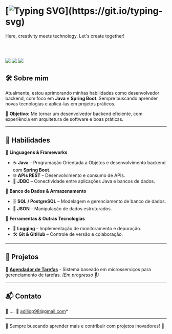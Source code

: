 # [![Typing SVG](https://readme-typing-svg.herokuapp.com?font=Fira+Code&size=24&pause=1000&color=45&width=600&lines=Hello!+My+name+is+Adílio,+I'm+Back-end!.;Sejam+bem+vindos%2C+esse+é+meu+GitHub.)](https://git.io/typing-svg)


Here, creativity meets technology. Let's create together!

<div style="display: inline_block"><br>
</div>
  
  ##
 
<div> 
  <a href="https://www.instagram.com/adilio.dossantos.73/?igsh=emZobzVlbXVnbmFm#" target="_blank"><img src="https://img.shields.io/badge/-Instagram-%23E4405F?style=for-the-badge&logo=instagram&logoColor=white" target="_blank"></a>
  <a href = "mailto:contatorafaballerini@gmail.com"><img src="https://img.shields.io/badge/-Gmail-%23333?style=for-the-badge&logo=gmail&logoColor=white" target="_blank"></a>
   <a href="https://www.linkedin.com/in/adilio-santos-9048b8220/" target="_blank"><img src="https://img.shields.io/badge/-LinkedIn-%230077B5?style=for-the-badge&logo=linkedin&logoColor=white" target="_blank"></a> 

## 🛠️ Sobre mim  
Atualmente, estou aprimorando minhas habilidades como desenvolvedor backend, com foco em **Java** e **Spring Boot**. Sempre buscando aprender novas tecnologias e aplicá-las em projetos práticos.

📌 **Objetivo:** Me tornar um desenvolvedor backend eficiente, com experiência em arquitetura de software e boas práticas.

---

## 🚀 Habilidades  
📌 **Linguagens & Frameworks**  
- ☕ **Java** – Programação Orientada a Objetos e desenvolvimento backend com **Spring Boot**.  
- 🌐 **APIs REST** – Desenvolvimento e consumo de APIs.  
- 🔌 **JDBC** – Conectividade entre aplicações Java e bancos de dados.  

📌 **Banco de Dados & Armazenamento**  
- 🗄️ **SQL / PostgreSQL** – Modelagem e gerenciamento de banco de dados.  
- 📄 **JSON** – Manipulação de dados estruturados.  

📌 **Ferramentas & Outras Tecnologias**  
- 📝 **Logging** – Implementação de monitoramento e depuração.  
- 🛠️ **Git & GitHub** – Controle de versão e colaboração.  

---

## 📂 Projetos  
🔹 **[Agendador de Tarefas](#)** - Sistema baseado em microsserviços para gerenciamento de tarefas. *(Em progresso 🚀)*  

---

## 📬 Contato  
🔗 .... 
📧 adiliop98@gmail.com*  

---

🔹 Sempre buscando aprender mais e contribuir com projetos inovadores! 🚀  
